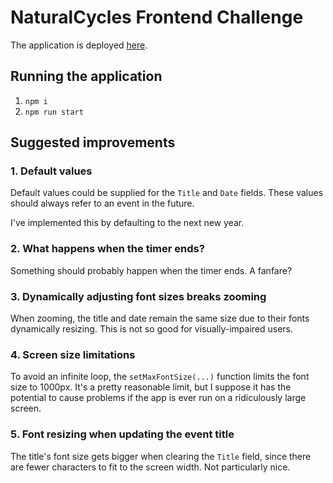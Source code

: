 # NaturalCycles Frontend Challenge

The application is deployed [here](google.com).

## Running the application

1. `npm i`
2. `npm run start`

## Suggested improvements

### 1. Default values

Default values could be supplied for the `Title` and `Date` fields. These values should always refer
to an event in the future.

I've implemented this by defaulting to the next new year.

### 2. What happens when the timer ends?

Something should probably happen when the timer ends. A fanfare?

### 3. Dynamically adjusting font sizes breaks zooming

When zooming, the title and date remain the same size due to their fonts dynamically resizing. This
is not so good for visually-impaired users.

### 4. Screen size limitations

To avoid an infinite loop, the `setMaxFontSize(...)` function limits the font size to 1000px. It's a
pretty reasonable limit, but I suppose it has the potential to cause problems if the app is ever run
on a ridiculously large screen.

### 5. Font resizing when updating the event title

The title's font size gets bigger when clearing the `Title` field, since there are fewer characters
to fit to the screen width. Not particularly nice.
